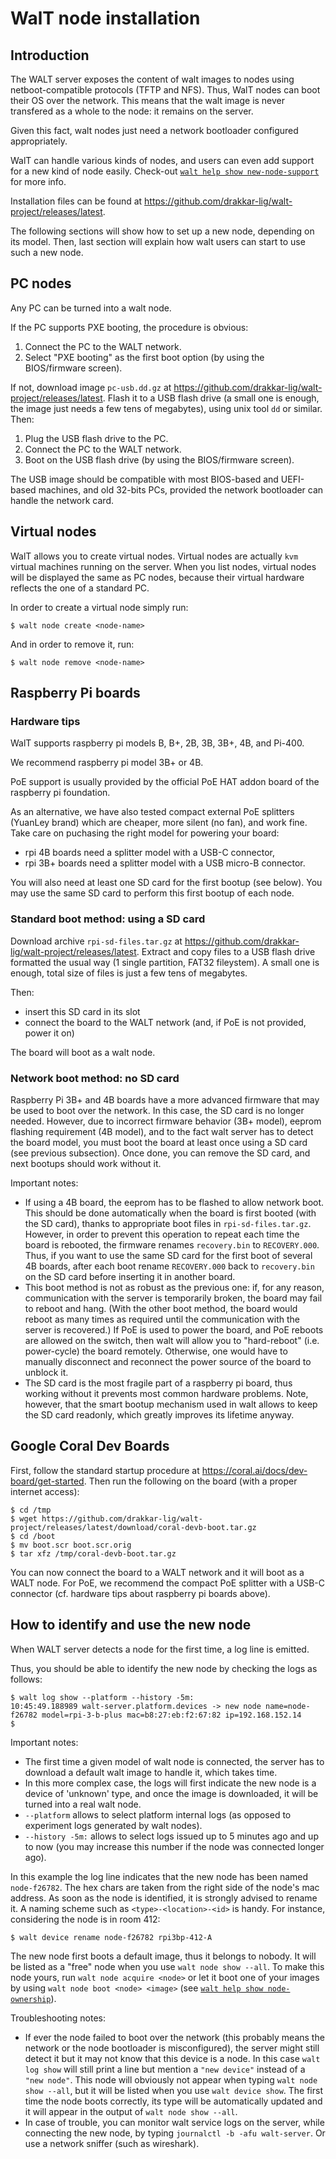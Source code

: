 
# WalT node installation

## Introduction

The WALT server exposes the content of walt images to nodes using netboot-compatible protocols (TFTP and NFS).
Thus, WalT nodes can boot their OS over the network.
This means that the walt image is never transfered as a whole to the node: it remains on the server.

Given this fact, walt nodes just need a network bootloader configured appropriately.

WalT can handle various kinds of nodes, and users can even add support for a new kind of
node easily. Check-out [`walt help show new-node-support`](new-node-support.md) for more info.

Installation files can be found at https://github.com/drakkar-lig/walt-project/releases/latest.

The following sections will show how to set up a new node, depending on its model.
Then, last section will explain how walt users can start to use such a new node.


## PC nodes

Any PC can be turned into a walt node.

If the PC supports PXE booting, the procedure is obvious:
1. Connect the PC to the WALT network.
2. Select "PXE booting" as the first boot option (by using the BIOS/firmware screen).

If not, download image `pc-usb.dd.gz` at https://github.com/drakkar-lig/walt-project/releases/latest.
Flash it to a USB flash drive (a small one is enough, the image just needs a few tens of megabytes),
using unix tool `dd` or similar. Then:
1. Plug the USB flash drive to the PC.
2. Connect the PC to the WALT network.
3. Boot on the USB flash drive (by using the BIOS/firmware screen).

The USB image should be compatible with most BIOS-based and UEFI-based machines, and old 32-bits PCs,
provided the network bootloader can handle the network card.


## Virtual nodes

WalT allows you to create virtual nodes. Virtual nodes are actually `kvm` virtual machines running
on the server. When you list nodes, virtual nodes will be displayed the same as PC nodes, because
their virtual hardware reflects the one of a standard PC.

In order to create a virtual node simply run:
```
$ walt node create <node-name>
```

And in order to remove it, run:
```
$ walt node remove <node-name>
```


## Raspberry Pi boards

### Hardware tips

WalT supports raspberry pi models B, B+, 2B, 3B, 3B+, 4B, and Pi-400.

We recommend raspberry pi model 3B+ or 4B.

PoE support is usually provided by the official PoE HAT addon board of the raspberry pi foundation.

As an alternative, we have also tested compact external PoE splitters (YuanLey brand) which are cheaper,
more silent (no fan), and work fine.
Take care on puchasing the right model for powering your board:
- rpi 4B boards need a splitter model with a USB-C connector,
- rpi 3B+ boards need a splitter model with a USB micro-B connector.

You will also need at least one SD card for the first bootup (see below). You may use the same SD card to
perform this first bootup of each node.


### Standard boot method: using a SD card

Download archive `rpi-sd-files.tar.gz` at https://github.com/drakkar-lig/walt-project/releases/latest.
Extract and copy files to a USB flash drive formatted the usual way (1 single partition, FAT32 fileystem).
A small one is enough, total size of files is just a few tens of megabytes.

Then:
* insert this SD card in its slot
* connect the board to the WALT network (and, if PoE is not provided, power it on)

The board will boot as a walt node.


### Network boot method: no SD card

Raspberry Pi 3B+ and 4B boards have a more advanced firmware that may be used to boot over the network.
In this case, the SD card is no longer needed. However, due to incorrect firmware behavior (3B+ model),
eeprom flashing requirement (4B model), and to the fact walt server has to detect the board model, you
must boot the board at least once using a SD card (see previous subsection).
Once done, you can remove the SD card, and next bootups should work without it.

Important notes:
* If using a 4B board, the eeprom has to be flashed to allow network boot. This should be done
  automatically when the board is first booted (with the SD card), thanks to appropriate boot files in
  `rpi-sd-files.tar.gz`. However, in order to prevent this operation to repeat each time the board is
  rebooted, the firmware renames `recovery.bin` to `RECOVERY.000`. Thus, if you want to use the same SD
  card for the first boot of several 4B boards, after each boot rename `RECOVERY.000` back to
  `recovery.bin` on the SD card before inserting it in another board.
* This boot method is not as robust as the previous one: if, for any reason, communication with
  the server is temporarily broken, the board may fail to reboot and hang. (With the other boot method,
  the board would reboot as many times as required until the communication with the server is recovered.)
  If PoE is used to power the board, and PoE reboots are allowed on the switch, then walt will allow you
  to "hard-reboot" (i.e. power-cycle) the board remotely. Otherwise, one would have to manually disconnect
  and reconnect the power source of the board to unblock it.
* The SD card is the most fragile part of a raspberry pi board, thus working without it prevents most
  common hardware problems. Note, however, that the smart bootup mechanism used in walt allows to keep
  the SD card readonly, which greatly improves its lifetime anyway.


## Google Coral Dev Boards

First, follow the standard startup procedure at https://coral.ai/docs/dev-board/get-started.
Then run the following on the board (with a proper internet access):
```
$ cd /tmp
$ wget https://github.com/drakkar-lig/walt-project/releases/latest/download/coral-devb-boot.tar.gz
$ cd /boot
$ mv boot.scr boot.scr.orig
$ tar xfz /tmp/coral-devb-boot.tar.gz
```

You can now connect the board to a WALT network and it will boot as a WALT node.
For PoE, we recommend the compact PoE splitter with a USB-C connector (cf. hardware tips about raspberry pi boards above).


## How to identify and use the new node

When WALT server detects a node for the first time, a log line is emitted.

Thus, you should be able to identify the new node by checking the logs as follows:
```
$ walt log show --platform --history -5m:
10:45:49.188989 walt-server.platform.devices -> new node name=node-f26782 model=rpi-3-b-plus mac=b8:27:eb:f2:67:82 ip=192.168.152.14
$
```

Important notes:
* The first time a given model of walt node is connected, the server has to download a default walt image to handle it, which takes time.
* In this more complex case, the logs will first indicate the new node is a device of 'unknown' type, and once the image is downloaded, it will be turned into a real walt node.
* `--platform` allows to select platform internal logs (as opposed to experiment logs generated by walt nodes).
* `--history -5m:` allows to select logs issued up to 5 minutes ago and up to now (you may increase this number
  if the node was connected longer ago).

In this example the log line indicates that the new node has been named `node-f26782`.
The hex chars are taken from the right side of the node's mac address.
As soon as the node is identified, it is strongly advised to rename it. A naming scheme
such as `<type>-<location>-<id>` is handy. For instance, considering the node is in room 412:
```
$ walt device rename node-f26782 rpi3bp-412-A
```

The new node first boots a default image, thus it belongs to nobody.
It will be listed as a "free" node when you use `walt node show --all`.
To make this node yours, run `walt node acquire <node>` or let it boot one of your images by using `walt node boot <node> <image>`
(see [`walt help show node-ownership`](node-ownership.md)).

Troubleshooting notes:
* If ever the node failed to boot over the network (this probably means the network or the node
  bootloader is misconfigured), the server might still detect it but it may not know that this device
  is a node. In this case `walt log show` will still print a line but mention a `"new device"`
  instead of a `"new node"`. This node will obviously not appear when typing `walt node show --all`, but
  it will be listed when you use `walt device show`.
  The first time the node boots correctly, its type will be automatically updated and it will appear
  in the output of `walt node show --all`.
* In case of trouble, you can monitor walt service logs on the server, while connecting the new node,
  by typing `journalctl -b -afu walt-server`. Or use a network sniffer (such as wireshark).
